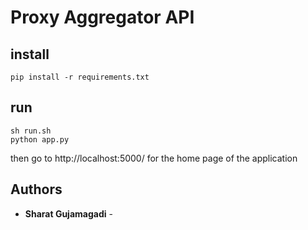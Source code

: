 # Proxy Aggregator API


## install

```
pip install -r requirements.txt
```

## run
```
sh run.sh  
python app.py

```

then go to http://localhost:5000/ for the home page of the application

## Authors

* **Sharat Gujamagadi** - 
